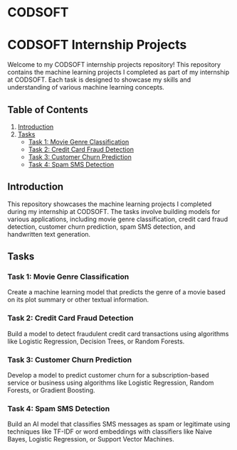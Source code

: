 # CODSOFT
# CODSOFT Internship Projects

Welcome to my CODSOFT internship projects repository! This repository contains the machine learning projects I completed as part of my internship at CODSOFT. Each task is designed to showcase my skills and understanding of various machine learning concepts.

## Table of Contents
1. [Introduction](#introduction)
2. [Tasks](#tasks)
    - [Task 1: Movie Genre Classification](#task-1-movie-genre-classification)
    - [Task 2: Credit Card Fraud Detection](#task-2-credit-card-fraud-detection)
    - [Task 3: Customer Churn Prediction](#task-3-customer-churn-prediction)
    - [Task 4: Spam SMS Detection](#task-4-spam-sms-detection)
    

## Introduction
This repository showcases the machine learning projects I completed during my internship at CODSOFT. The tasks involve building models for various applications, including movie genre classification, credit card fraud detection, customer churn prediction, spam SMS detection, and handwritten text generation.

## Tasks

### Task 1: Movie Genre Classification
Create a machine learning model that predicts the genre of a movie based on its plot summary or other textual information.

### Task 2: Credit Card Fraud Detection
Build a model to detect fraudulent credit card transactions using algorithms like Logistic Regression, Decision Trees, or Random Forests.

### Task 3: Customer Churn Prediction
Develop a model to predict customer churn for a subscription-based service or business using algorithms like Logistic Regression, Random Forests, or Gradient Boosting.

### Task 4: Spam SMS Detection
Build an AI model that classifies SMS messages as spam or legitimate using techniques like TF-IDF or word embeddings with classifiers like Naive Bayes, Logistic Regression, or Support Vector Machines.






